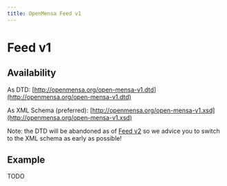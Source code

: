 ```yaml
---
title: OpenMensa Feed v1
---
```


# Feed v1

## Availability

As DTD: [http://openmensa.org/open-mensa-v1.dtd](http://openmensa.org/open-mensa-v1.dtd)

As XML Schema (preferred): [http://openmensa.org/open-mensa-v1.xsd](http://openmensa.org/open-mensa-v1.xsd)

Note: the DTD will be abandoned as of [Feed v2](/feed/v2/) so we advice you to switch to the XML schema as early as possible!

## Example

TODO
